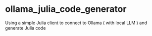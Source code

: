 # ollama_julia_code_generator
Using a simple Julia client to connect to Ollama ( with local LLM ) and generate Julia code
